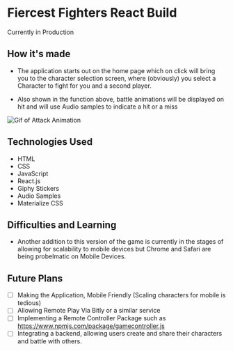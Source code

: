 # Fiercest Fighters React Build

Currently in Production

## How it's made

- The application starts out on the home page which on click will bring you to the character selection screen, where (obviously) you select a Character to fight for you and a second player.

* Also shown in the function above, battle animations will be displayed on hit and will use Audio samples to indicate a hit or a miss

![Gif of Attack Animation](https://media2.giphy.com/media/xUA7aXJY46jN2P6gGk/giphy.webp?cid=790b76118484a4d4514cc6f40274bd7130495a58111e7797&rid=giphy.webp)

## Technologies Used

- HTML
- CSS
- JavaScript
- React.js
- Giphy Stickers
- Audio Samples
- Materialize CSS

## Difficulties and Learning

- Another addition to this version of the game is currently in the stages of allowing for scalability to mobile devices but Chrome and Safari are being probelmatic on Mobile Devices.

## Future Plans

- [ ] Making the Application, Mobile Friendly (Scaling characters for mobile is tedious)
- [ ] Allowing Remote Play Via Bitly or a similar service
- [ ] Implementing a Remote Controller Package such as https://www.npmjs.com/package/gamecontroller.js
- [ ] Integrating a backend, allowing users create and share their characters and battle with others.
